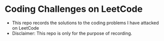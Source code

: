 # Coding Challenges on LeetCode
* This repo records the solutions to the coding problems I have attacked on LeetCode
* Disclaimer: This repo is only for the purpose of recording.
